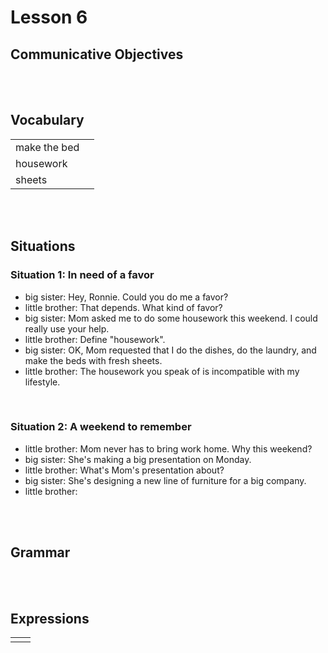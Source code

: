 # Lesson 6


## Communicative Objectives

<br><br>


## Vocabulary

|    |    |
|:---|:---|
| make the bed |  |
| housework |  |
| sheets |  |


<br><br>


## Situations
### Situation 1: In need of a favor
- big sister: Hey, Ronnie. Could you do me a favor?
- little brother: That depends. What kind of favor?
- big sister: Mom asked me to do some housework this weekend. I could really use your help.
- little brother: Define "housework".
- big sister: OK, Mom requested that I do the dishes, do the laundry, and make the beds with fresh sheets.
- little brother: The housework you speak of is incompatible with my lifestyle.
<br>

### Situation 2: A weekend to remember
-  little brother:  Mom never has to bring work home. Why this weekend?
- big sister: She's making a big presentation on Monday.
- little brother: What's Mom's presentation about?
- big sister: She's designing a new line of furniture for a big company.
- little brother:

<br><br>


## Grammar

<br><br>


## Expressions

|    |    |
|:---|:---|
|  |  |